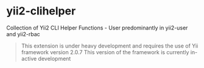 # yii2-clihelper
Collection of Yii2 CLI Helper Functions - User predominantly in yii2-user and yii2-rbac

> This extension is under heavy development and requires the use of Yii framework version 2.0.7
> This version of the framework is currently in-active development  
> 
